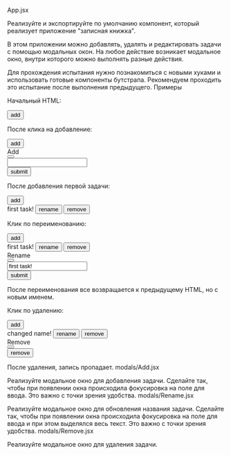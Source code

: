 
App.jsx

Реализуйте и экспортируйте по умолчанию компонент, который реализует приложение "записная книжка".

В этом приложении можно добавлять, удалять и редактировать задачи с помощью модальных окон. На любое действие возникает модальное окно, внутри которого можно выполнять разные действия.

Для прохождения испытания нужно познакомиться с новыми хуками и использовать готовые компоненты бутстрапа. Рекомендуем проходить это испытание после выполнения предыдущего.
Примеры

Начальный HTML:

<div class="mb-3">
  <button type="button" data-testid="item-add" class="btn btn-secondary">add</button>
</div>

После клика на добавление:

<div class="mb-3">
  <button type="button" data-testid="item-add" class="btn btn-secondary">add</button>
</div>
<div class="modal-dialog">
  <div class="modal-content">
    <div class="modal-header">
      <div class="modal-title h4">Add</div>
      <button type="button" class="btn-close" aria-label="Close"></button>
    </div>
    <div class="modal-body">
      <form>
        <div class="form-group">
          <input class="form-control" data-testid="input-body" name="body" required="" value="" />
        </div>
        <input class="btn btn-primary" type="submit" value="submit" />
      </form>
    </div>
  </div>
</div>

После добавления первой задачи:

<div class="mb-3">
  <button type="button" data-testid="item-add" class="btn btn-secondary">add</button>
</div>
<div>
  <span class="mr-3">first task!</span>
  <button type="button" class="border-0 btn btn-link mr-3 text-decoration-none" data-testid="item-rename">rename</button>
  <button type="button" class="border-0 btn btn-link text-decoration-none" data-testid="item-remove">remove</button>
</div>

Клик по переименованию:

<div class="mb-3">
  <button type="button" data-testid="item-add" class="btn btn-secondary">add</button>
</div>
<div>
  <span class="mr-3">first task!</span>
  <button type="button" class="border-0 btn btn-link mr-3 text-decoration-none" data-testid="item-rename">rename</button>
  <button type="button" class="border-0 btn btn-link text-decoration-none" data-testid="item-remove">remove</button>
</div>
<div class="modal-dialog">
  <div class="modal-content">
    <div class="modal-header">
      <div class="modal-title h4">Rename</div>
      <button type="button" class="btn-close" aria-label="Close"></button>
    </div>
    <div class="modal-body">
      <form>
        <div class="form-group">
          <input class="form-control" data-testid="input-body" name="body" required="" value="first task!" />
        </div>
        <input class="btn btn-primary" type="submit" value="submit" />
      </form>
    </div>
  </div>
</div>

После переименования все возвращается к предыдущему HTML, но с новым именем.

Клик по удалению:

<div class="mb-3">
  <button type="button" data-testid="item-add" class="btn btn-secondary">add</button>
</div>
<div>
  <span class="mr-3">changed name!</span>
  <button type="button" class="border-0 btn btn-link mr-3 text-decoration-none" data-testid="item-rename">rename</button>
  <button type="button" class="border-0 btn btn-link text-decoration-none" data-testid="item-remove">remove</button>
</div>
<div class="modal-dialog">
  <div class="modal-content">
    <div class="modal-header">
      <div class="modal-title h4">Remove</div>
      <button type="button" class="btn-close" aria-label="Close"></button>
    </div>
    <div class="modal-body">
      <form>
        <div class="form-group">
          <input class="btn btn-danger" type="submit" value="remove" />
        </div>
      </form>
    </div>
  </div>
</div>

После удаления, запись пропадает.
modals/Add.jsx

Реализуйте модальное окно для добавления задачи. Сделайте так, чтобы при появлении окна происходила фокусировка на поле для ввода. Это важно с точки зрения удобства.
modals/Rename.jsx

Реализуйте модальное окно для обновления названия задачи. Сделайте так, чтобы при появлении окна происходила фокусировка на поле для ввода и при этом выделялся весь текст. Это важно с точки зрения удобства.
modals/Remove.jsx

Реализуйте модальное окно для удаления задачи.
